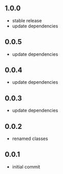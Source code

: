 ## 1.0.0

* stable release
* update dependencies

## 0.0.5

* update dependencies

## 0.0.4

* update dependencies

## 0.0.3

* update dependencies

## 0.0.2

* renamed classes

## 0.0.1

* initial commit
